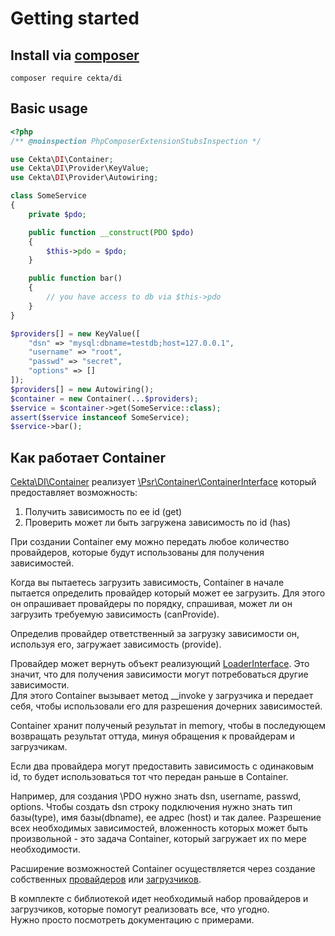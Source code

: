 # Getting started

## Install via [composer](https://getcomposer.org/) 

```
composer require cekta/di
```

## Basic usage 

```php
<?php
/** @noinspection PhpComposerExtensionStubsInspection */

use Cekta\DI\Container;
use Cekta\DI\Provider\KeyValue;
use Cekta\DI\Provider\Autowiring;

class SomeService
{
    private $pdo;

    public function __construct(PDO $pdo) 
    {
        $this->pdo = $pdo;
    }

    public function bar()
    {
        // you have access to db via $this->pdo
    }
}

$providers[] = new KeyValue([
    "dsn" => "mysql:dbname=testdb;host=127.0.0.1",
    "username" => "root",
    "passwd" => "secret",
    "options" => []
]);
$providers[] = new Autowiring();
$container = new Container(...$providers);
$service = $container->get(SomeService::class);
assert($service instanceof SomeService);
$service->bar();
```

## Как работает Container

[Cekta\DI\Container](https://github.com/cekta/di/blob/master/src/Container.php) 
реализует 
[\Psr\Container\ContainerInterface](https://www.php-fig.org/psr/psr-11/) 
который предоставляет возможность:

1. Получить зависимость по ее id (get)
2. Проверить может ли быть загружена зависимость по id (has)

При создании Container ему можно передать любое количество провайдеров, которые будут использованы для получения 
зависимостей.

Когда вы пытаетесь загрузить зависимость, Container в начале пытается определить провайдер который может ее загрузить. Для этого он опрашивает провайдеры по порядку, спрашивая, может ли он загрузить требуемую зависимость (canProvide).  

Определив провайдер ответственный за загрузку зависимости он, используя его, загружает зависимость (provide).

Провайдер может вернуть объект реализующий 
[LoaderInterface](https://github.com/cekta/di/blob/master/src/LoaderInterface.php). Это значит, что для получения 
зависимости могут потребоваться другие зависимости.  
Для этого Container вызывает метод __invoke у загрузчика и передает себя, чтобы использовали его для разрешения 
дочерних зависимостей.

Container хранит полученый результат in memory, чтобы в последующем возвращать результат оттуда, минуя обращения 
к провайдерам и загрузчикам.

Если два провайдера могут предоставить зависимость с одинаковым id, то будет использоваться тот что передан раньше 
в Container.

Например, для создания \PDO нужно знать dsn, username, passwd, options. 
Чтобы создать dsn строку подключения нужно знать тип базы(type), имя базы(dbname), ее адрес (host) и так далее.
Разрешение всех необходимых зависимостей, вложенность которых может быть произвольной - это задача Container, который
загружает их по мере необходимости.

Расширение возможностей Container осуществляется через создание собственных [провайдеров](provider/custom.md) или 
[загрузчиков](loader/custom.md).

В комплекте с библиотекой идет необходимый набор провайдеров и загрузчиков, которые помогут реализовать все, что угодно.  
Нужно просто посмотреть документацию с примерами.
